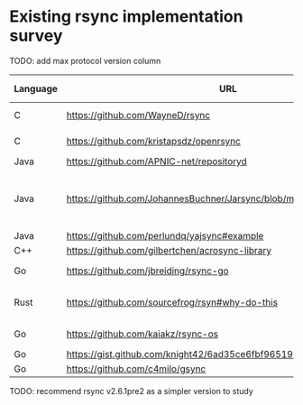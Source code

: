 # Existing rsync implementation survey

TODO: add max protocol version column

| Language | URL                                                                      | Note                                                      | Server mode? |
|----------|--------------------------------------------------------------------------|-----------------------------------------------------------|--------------|
| C        | https://github.com/WayneD/rsync                                          | original implementation                                   | yes          |
| C        | https://github.com/kristapsdz/openrsync                                  | OpenBSD, good docs                                        | yes          |
| Java     | https://github.com/APNIC-net/repositoryd                                 | archived                                                  | yes          |
| Java     | https://github.com/JohannesBuchner/Jarsync/blob/master/jarsync/rsync.txt | archived, internet draft RFC “The rsync Network Protocol” | yes          |
| Java     | https://github.com/perlundq/yajsync#example                              |                                                           | yes          |
| C++      | https://github.com/gilbertchen/acrosync-library                          | commercial                                                | no           |
| Go       | https://github.com/jbreiding/rsync-go                                    | rsync algorithm                                           | no           |
| Rust     | https://github.com/sourcefrog/rsyn#why-do-this                           | client, “rsyn is rsync with no c”                         | no           |
| Go       | https://github.com/kaiakz/rsync-os                                       | only client/receiver                                      | no           |
| Go       | https://gist.github.com/knight42/6ad35ce6fbf96519259b43a8c3f37478        | proxy                                                     | no           |
| Go       | https://github.com/c4milo/gsync                                          |                                                           | no           |

TODO: recommend rsync v2.6.1pre2 as a simpler version to study
